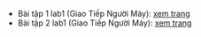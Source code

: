 - Bài tập 1 lab1 (Giao Tiếp Người Máy): <a href="https://nguyenngochan1506.github.io/project-at-school/giao-tiep-nguoi-may/lab-1/lab1-ex1/">xem trang</a>
- Bài tập 2 lab1 (Giao Tiếp Người Máy): <a href="https://nguyenngochan1506.github.io/project-at-school/giao-tiep-nguoi-may/lab-1/lab1-ex2/"> xem trang</a>